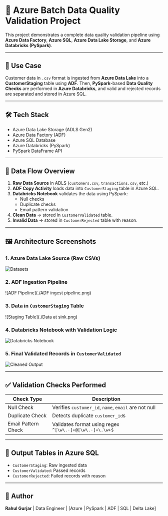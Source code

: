 # 🧪 Azure Batch Data Quality Validation Project

This project demonstrates a complete data quality validation pipeline using **Azure Data Factory**, **Azure SQL**, **Azure Data Lake Storage**, and **Azure Databricks (PySpark)**.

---

## 📌 Use Case

Customer data in `.csv` format is ingested from **Azure Data Lake** into a **CustomerStaging** table using **ADF**. Then, **PySpark**-based **Data Quality Checks** are performed in **Azure Databricks**, and valid and rejected records are separated and stored in Azure SQL.

---

## 🛠️ Tech Stack

- Azure Data Lake Storage (ADLS Gen2)
- Azure Data Factory (ADF)
- Azure SQL Database
- Azure Databricks (PySpark)
- PySpark DataFrame API

---

## 📂 Data Flow Overview

1. **Raw Data Source** in ADLS (`customers.csv`, `transactions.csv`, etc.)
2. **ADF Copy Activity** loads data into `CustomerStaging` table in Azure SQL.
3. **Databricks Notebook** validates the data using PySpark:
   - Null checks
   - Duplicate checks
   - Email pattern validation
4. **Clean Data** → stored in `CustomerValidated` table.
5. **Invalid Data** → stored in `CustomerRejected` table with reason.

---

## 🖼️ Architecture Screenshots

### 1. Azure Data Lake Source (Raw CSVs)
![Datasets](./Datasets.png)

### 2. ADF Ingestion Pipeline
![ADF Pipeline](./ADF ingest pipeline.png)

### 3. Data in `CustomerStaging` Table
![Staging Table](./Data at sink.png)

### 4. Databricks Notebook with Validation Logic
![Databricks Notebook](./DataBricks_validations.png)

### 5. Final Validated Records in `CustomerValidated`
![Cleaned Output](./Cleansed_Data.png)

---

## ✅ Validation Checks Performed

| Check Type         | Description |
|--------------------|-------------|
| Null Check         | Verifies `customer_id`, `name`, `email` are not null |
| Duplicate Check    | Detects duplicate `customer_id`s |
| Email Pattern Check| Validates format using regex `^[\w\.-]+@[\w\.-]+\.\w+$` |

---

## 📁 Output Tables in Azure SQL

- `CustomerStaging`: Raw ingested data
- `CustomerValidated`: Passed records
- `CustomerRejected`: Failed records with reason

---

## 👤 Author

**Rahul Gurjar** | Data Engineer | [Azure | PySpark | ADF | SQL | Delta Lake]